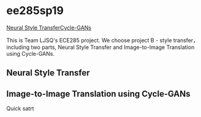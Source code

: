 # ee285sp19 
[Neural Style Transfer](https://github.com/liiuuiil/ee285sp19/blob/master/README.md#neural-style-transfer)[Cycle-GANs](https://github.com/liiuuiil/ee285sp19/blob/master/README.md#image-to-image-translation-using-cycle-gans)

This is Team LJSQ's ECE285 project. We choose project B - style transfer，including two parts, Neural Style Transfer and Image-to-Image Translation using Cycle-GANs.

## Neural Style Transfer

## Image-to-Image Translation using Cycle-GANs
  Quick satrt
